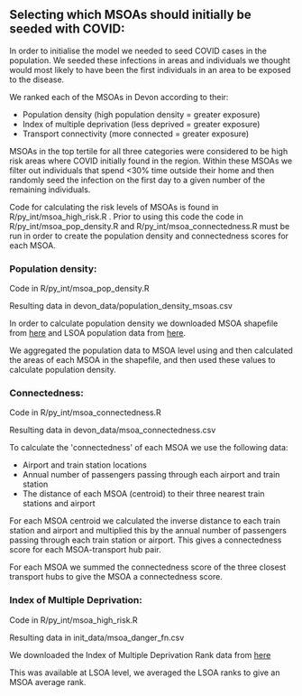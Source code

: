 ## Selecting which MSOAs should initially be seeded with COVID: ##


In order to initialise the model we needed to seed COVID cases in the population. We seeded these infections in areas and individuals we thought would most likely to have been the first individuals in an area to be exposed to the disease. 

We ranked each of the MSOAs in Devon according to their:
	
* Population density (high population density = greater exposure)
* Index of multiple deprivation (less deprived = greater exposure)
* Transport connectivity (more connected = greater exposure)

MSOAs in the top tertile for all three categories were considered to be high risk areas where COVID initially found in the region. Within these MSOAs we filter out individuals that spend <30% time outside their home and then randomly seed the infection on the first day to a given number of the remaining individuals.

Code for calculating the risk levels of MSOAs is found in R/py_int/msoa_high_risk.R . Prior to using this code the code in R/py_int/msoa_pop_density.R and R/py_int/msoa_connectedness.R must be run in order to create the population density and connectedness scores for each MSOA.


### Population density: ###
	
Code in R/py_int/msoa_pop_density.R

Resulting data in devon_data/population_density_msoas.csv

In order to calculate population density we downloaded MSOA shapefile from [here](https://opendata.arcgis.com/datasets/826dc85fb600440889480f4d9dbb1a24_0.zip?outSR=%7B%22latestWkid%22%3A27700%2C%22wkid%22%3A27700%7D) and LSOA population data from [here](https://www.ons.gov.uk/file?uri=/peoplepopulationandcommunity/populationandmigration/populationestimates/datasets/lowersuperoutputareamidyearpopulationestimates/mid2018sape21dt1a/sape21dt1amid2018on2019lalsoasyoaestimatesformatted.zip).

We aggregated the population data to MSOA level using and then calculated the areas of each MSOA in the shapefile, and then used these values to calculate population density.	

### Connectedness: ###
	

Code in R/py_int/msoa_connectedness.R

Resulting data in devon_data/msoa_connectedness.csv

To calculate the 'connectedness' of each MSOA we use the following data:
* Airport and train station locations
* Annual number of passengers passing through each airport and train station
* The distance of each MSOA (centroid) to their three nearest train stations and airport

For each MSOA centroid we calculated the inverse distance to each train station and airport and multiplied this by the annual number of passengers passing through each train station or airport. This gives a connectedness score for each MSOA-transport hub pair.

For each MSOA we summed the connectedness score of the three closest transport hubs to give the MSOA a connectedness score.

### Index of Multiple Deprivation: ###

Code in R/py_int/msoa_high_risk.R

Resulting data in init_data/msoa_danger_fn.csv

We downloaded the Index of Multiple Deprivation Rank data from [here](https://assets.publishing.service.gov.uk/government/uploads/system/uploads/attachment_data/file/833970/File_1_-_IMD2019_Index_of_Multiple_Deprivation.xlsx)

This was available at LSOA level, we averaged the LSOA ranks to give an MSOA average rank. 







